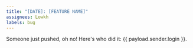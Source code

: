 ```yaml
---
title: "[DATE]: [FEATURE NAME]"
assignees: Lowkh
labels: bug
---
```

Someone just pushed, oh no! Here's who did it: {{ payload.sender.login }}. 
